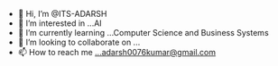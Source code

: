 - 👋 Hi, I’m @ITS-ADARSH
- 👀 I’m interested in ...AI
- 🌱 I’m currently learning ...Computer Science and Business Systems
- 💞️ I’m looking to collaborate on ...
- 📫 How to reach me ...adarsh0076kumar@gmail.com

<!---
ITS-ADARS-H/ITS-ADARS-H is a ✨ special ✨ repository because its `README.md` (this file) appears on your GitHub profile.
You can click the Preview link to take a look at your changes.
--->

